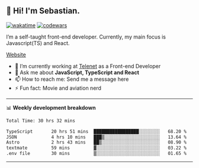 ## 👋 Hi! I'm Sebastian.

[![wakatime](https://wakatime.com/badge/user/df0036c6-328a-4a39-be9b-e49417ed22a1.svg)](https://wakatime.com/@df0036c6-328a-4a39-be9b-e49417ed22a1)
[![codewars](https://www.codewars.com/users/sebavuye/badges/small)](https://www.codewars.com/users/sebavuye)

I’m a self-taught front-end developer. Currently, my main focus is Javascript(TS) and React.

[Website](https://sebastianvuye.be)

- 🔭 I’m currently working at [Telenet](https://telenet.be/) as a Front-end Developer
- 💬 Ask me about **JavaScript, TypeScript and React**
- 📫 How to reach me: Send me a message here
- ⚡ Fun fact: Movie and aviation nerd

-------

📊 **Weekly development breakdown**

<!--START_SECTION:waka-->

```txt
Total Time: 30 hrs 32 mins

TypeScript       20 hrs 51 mins  █████████████████░░░░░░░░   68.20 %
JSON             4 hrs 10 mins   ███▒░░░░░░░░░░░░░░░░░░░░░   13.64 %
Astro            2 hrs 43 mins   ██▒░░░░░░░░░░░░░░░░░░░░░░   08.90 %
textmate         59 mins         ▓░░░░░░░░░░░░░░░░░░░░░░░░   03.22 %
.env file        30 mins         ▒░░░░░░░░░░░░░░░░░░░░░░░░   01.65 %
```

<!--END_SECTION:waka-->
-------
